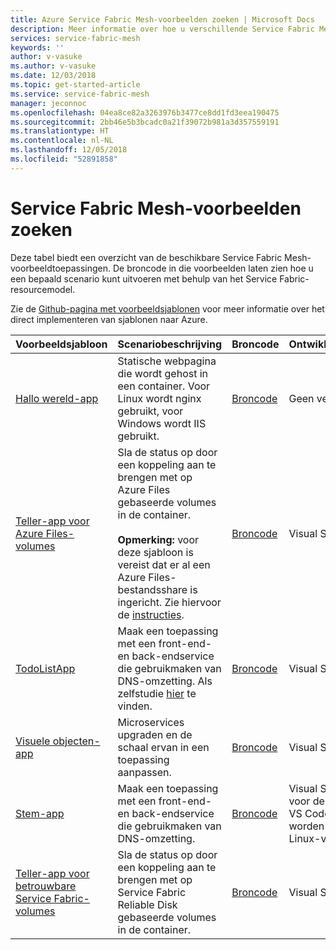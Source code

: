 ```yaml
---
title: Azure Service Fabric Mesh-voorbeelden zoeken | Microsoft Docs
description: Meer informatie over hoe u verschillende Service Fabric Mesh-voorbeeldtoepassingen kunt vinden.
services: service-fabric-mesh
keywords: ''
author: v-vasuke
ms.author: v-vasuke
ms.date: 12/03/2018
ms.topic: get-started-article
ms.service: service-fabric-mesh
manager: jeconnoc
ms.openlocfilehash: 04ea8ce82a3263976b3477ce8dd1fd3eea190475
ms.sourcegitcommit: 2bb46e5b3bcadc0a21f39072b981a3d357559191
ms.translationtype: HT
ms.contentlocale: nl-NL
ms.lasthandoff: 12/05/2018
ms.locfileid: "52891858"
---
```

# <a name="find-service-fabric-mesh-samples"></a>Service Fabric Mesh-voorbeelden zoeken

Deze tabel biedt een overzicht van de beschikbare Service Fabric Mesh-voorbeeldtoepassingen. De broncode in die voorbeelden laten zien hoe u een bepaald scenario kunt uitvoeren met behulp van het Service Fabric-resourcemodel.

Zie de [Github-pagina met voorbeeldsjablonen](https://github.com/Azure-Samples/service-fabric-mesh/blob/master/templates/README.md) voor meer informatie over het direct implementeren van sjablonen naar Azure.


|Voorbeeldsjabloon|Scenariobeschrijving|Broncode|Ontwikkelhulpprogramma's|
|------------|--------------------|----------|----------------------|
| [Hallo wereld-app](https://github.com/Azure-Samples/service-fabric-mesh/tree/master/templates/helloworld) | Statische webpagina die wordt gehost in een container. Voor Linux wordt nginx gebruikt, voor Windows wordt IIS gebruikt. | [Broncode](https://github.com/Azure-Samples/service-fabric-mesh/tree/master/src/helloworld) | Geen vereisten |
| [Teller-app voor Azure Files-volumes](https://github.com/Azure-Samples/service-fabric-mesh/tree/master/templates/counter) | Sla de status op door een koppeling aan te brengen met op Azure Files gebaseerde volumes in de container. <br><br> **Opmerking:** voor deze sjabloon is vereist dat er al een Azure Files-bestandsshare is ingericht. Zie hiervoor de [instructies](https://docs.microsoft.com/azure/storage/files/storage-how-to-create-file-share). | [Broncode](https://github.com/Azure-Samples/service-fabric-mesh/tree/master/src/counter) | Visual Studio Mesh Tooling |
| [TodoListApp](https://github.com/Azure-Samples/service-fabric-mesh/tree/master/templates/todolistapp) | Maak een toepassing met een front-end- en back-endservice die gebruikmaken van DNS-omzetting. Als zelfstudie [hier](https://docs.microsoft.com/azure/service-fabric-mesh/service-fabric-mesh-tutorial-create-dotnetcore) te vinden. | [Broncode](https://github.com/Azure-Samples/service-fabric-mesh/tree/master/src/todolistapp) | Visual Studio Mesh Tooling |
| [Visuele objecten-app](https://github.com/Azure-Samples/service-fabric-mesh/tree/master/templates/visualobjects) | Microservices upgraden en de schaal ervan in een toepassing aanpassen. | [Broncode](https://github.com/Azure-Samples/service-fabric-mesh/tree/master/src/visualobjects) |  Visual Studio Mesh Tooling |
| [Stem-app](https://github.com/Azure-Samples/service-fabric-mesh/tree/master/templates/votingapp) | Maak een toepassing met een front-end- en back-endservice die gebruikmaken van DNS-omzetting. | [Broncode](https://github.com/Azure-Samples/service-fabric-mesh/tree/master/src/votingapp) | Visual Studio Mesh Tooling voor de Windows-versie, VS Code/dotnet-cli kan worden gebruikt voor de Linux-versie |
| [Teller-app voor betrouwbare Service Fabric-volumes](https://github.com/Azure-Samples/service-fabric-mesh/tree/master/templates/counter)| Sla de status op door een koppeling aan te brengen met op Service Fabric Reliable Disk gebaseerde volumes in de container.| [Broncode](https://github.com/Azure-Samples/service-fabric-mesh/tree/master/src/counter) | Visual Studio Mesh Tooling |
